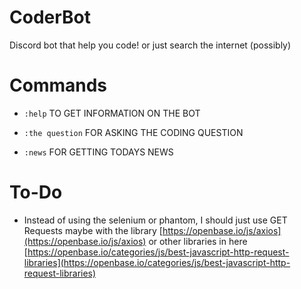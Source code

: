 # CoderBot
Discord bot that help you code! or just search the internet (possibly)

# Commands

- `:help` TO GET INFORMATION ON THE BOT

- `:the question` FOR ASKING THE CODING QUESTION

- `:news` FOR GETTING TODAYS NEWS

# To-Do

- Instead of using the selenium or phantom, I should just use GET Requests maybe with the library [https://openbase.io/js/axios](https://openbase.io/js/axios) or other libraries in here [https://openbase.io/categories/js/best-javascript-http-request-libraries](https://openbase.io/categories/js/best-javascript-http-request-libraries)
